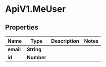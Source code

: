 # ApiV1.MeUser

## Properties

Name | Type | Description | Notes
------------ | ------------- | ------------- | -------------
**email** | **String** |  | 
**id** | **Number** |  | 



